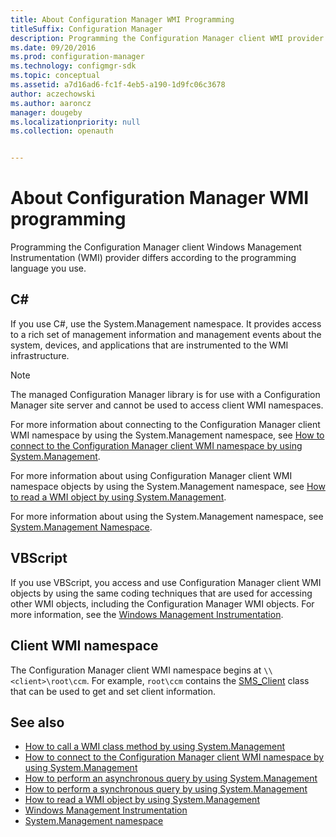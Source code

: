 ```yaml
---
title: About Configuration Manager WMI Programming
titleSuffix: Configuration Manager
description: Programming the Configuration Manager client WMI provider differs according to the programming language you use.
ms.date: 09/20/2016
ms.prod: configuration-manager
ms.technology: configmgr-sdk
ms.topic: conceptual
ms.assetid: a7d16ad6-fc1f-4eb5-a190-1d9fc06c3678
author: aczechowski
ms.author: aaroncz
manager: dougeby
ms.localizationpriority: null
ms.collection: openauth


---
```

# About Configuration Manager WMI programming

Programming the Configuration Manager client Windows Management Instrumentation (WMI) provider differs according to the programming language you use.

## C&#35;

If you use C#, use the System.Management namespace. It provides access to a rich set of management information and management events about the system, devices, and applications that are instrumented to the WMI infrastructure.  

> [!NOTE]
> The managed Configuration Manager library is for use with a Configuration Manager site server and cannot be used to access client WMI namespaces.  

For more information about connecting to the Configuration Manager client WMI namespace by using the System.Management namespace, see [How to connect to the Configuration Manager client WMI namespace by using System.Management](how-to-connect-to-the-client-wmi-namespace.md).

For more information about using Configuration Manager client WMI namespace objects by using the System.Management namespace, see [How to read a WMI object by using System.Management](how-to-read-a-wmi-object-by-using-system.management.md).

For more information about using the System.Management namespace, see [System.Management Namespace](/dotnet/api/system.management).

## VBScript

If you use VBScript, you access and use Configuration Manager client WMI objects by using the same coding techniques that are used for accessing other WMI objects, including the Configuration Manager WMI objects. For more information, see the [Windows Management Instrumentation](/windows/win32/wmisdk/wmi-start-page).

## Client WMI namespace

The Configuration Manager client WMI namespace begins at `\\<client>\root\ccm`. For example, `root\ccm` contains the [SMS_Client](../../../reference/core/clients/client-classes/sms_client-client-wmi-class.md) class that can be used to get and set client information.

## See also

- [How to call a WMI class method by using System.Management](how-to-call-a-wmi-class-method-by-using-system.management.md)
- [How to connect to the Configuration Manager client WMI namespace by using System.Management](how-to-connect-to-the-client-wmi-namespace.md)
- [How to perform an asynchronous query by using System.Management](how-to-perform-an-asynchronous-query-by-using-system.management.md)
- [How to perform a synchronous query by using System.Management](how-to-perform-a-synchronous-query-by-using-system.management.md)
- [How to read a WMI object by using System.Management](how-to-read-a-wmi-object-by-using-system.management.md)
- [Windows Management Instrumentation](/windows/win32/wmisdk/wmi-start-page)
- [System.Management namespace](/dotnet/api/system.management)
